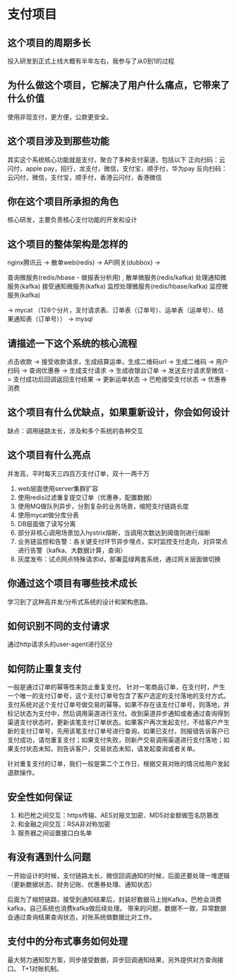 # 支付项目

## 这个项目的周期多长
投入研发到正式上线大概有半年左右，我参与了从0到1的过程

## 为什么做这个项目，它解决了用户什么痛点，它带来了什么价值
使用非现支付，更方便，公款更安全。

## 这个项目涉及到那些功能
其实这个系统核心功能就是支付，聚合了多种支付渠道，包括以下
正向扫码：云闪付，apple pay，招行，龙支付，微信，支付宝，顺手付，华为pay
反向扫码：云闪付，微信，支付宝，顺手付，香港云闪付，香港微信

## 你在这个项目所承担的角色
核心研发，主要负责核心支付功能的开发和设计

## 这个项目的整体架构是怎样的
nginx腾讯云 -> 散单web(redis) -> API网关(dubbox) -> 

查询微服务(redis/hbase - 做报表分析用) ,
散单微服务(redis/kafka)
处理通知微服务(kafka)
接受通知微服务(kafka)
监控处理微服务(redis/hbase/kafka)
监控微服务(kafka)

-> mycat （128个分片，支付请求表、订单表（订单号）、运单表（运单号）、结果通知表（订单号））
-> mysql 

## 请描述一下这个系统的核心流程
点击收款 -> 接受收款请求，生成结算运单，生成二维码url -> 生成二维码 -> 用户扫码 -> 查询优惠券 -> 生成支付请求 -> 生成收银台订单 -> 发送支付请求至微信 -> 支付成功后回调返回支付结果 -> 更新运单状态 -> 巴枪接受支付状态 -> 优惠券消费

## 这个项目有什么优缺点，如果重新设计，你会如何设计
缺点：调用链路太长，涉及和多个系统的各种交互

## 这个项目有什么亮点
并发高，平时每天三四百万支付订单，双十一两千万
1. web层面使用server集群扩容
2. 使用redis过滤重复提交订单（优惠券，配置数据）
3. 使用MQ做队列异步，分割复杂的业务场景，缩短支付链路长度
4. 使用mycat做分库分表
5. DB层面做了读写分离
6. 部分非核心调用场景加入hystrix熔断，当调用次数达到阈值则进行熔断
7. 业务链监控和告警：各关键支付环节异步埋点，实时监控支付走向，对异常点进行告警（kafka、大数据计算，查询）
8. 灰度发布：试点网点特殊请求id，部署蓝绿两套系统，通过网关层面做切换

## 你通过这个项目有哪些技术成长
学习到了这种高并发/分布式系统的设计和架构思路。

## 如何识别不同的支付请求
通过http请求头的user-agent进行区分

## 如何防止重复支付
一般是通过订单的幂等性来防止重复支付。
针对一笔商品订单，在支付时，产生一个唯一的支付订单号，这个支付订单号包含了客户选定的支付落地的支付方式。支付系统对这个支付订单号做交易的幂等。如果不存在该支付订单号，则落地，并标记状态为支付中，然后调用渠道进行支付。收到渠道异步通知或者通过查询得到渠道支付状态时，更新该笔支付订单状态。如果客户再次发起支付，不给客户产生新的支付订单号，先用该笔支付订单号进行查询，如果已支付，则报错告诉客户已支付成功，请勿重复支付；如果支付失败，则新产交易调用渠道进行支付落地；如果支付状态未知，则告诉客户，交易状态未知，请发起查询或者关单。

针对重复支付的订单，我们一般是第二个工作日，根据交易对账的情况给用户发起退款操作。

## 安全性如何保证
1. 和巴枪之间交互：https传输、AES对报文加密、MD5对金额做签名防篡改
2. 和金融之间交互：RSA非对称加密
3. 服务器之间设置接口白名单

## 有没有遇到什么问题

一开始设计的时候，支付链路太长，微信回调通知的时候，后面还要处理一堆逻辑（更新数据状态、财务记账、优惠券处理、通知状态）

后面为了缩短链路，接受到通知结果后，封装好数据马上抛Kafka，巴枪会消费kafka，自己系统也消费kafka做后续处理。
带来的问题，数据不一致，异常数据会通过查询结果查询状态，对账系统做数据比对工作。

## 支付中的分布式事务如何处理
最大努力通知型方案，同步接受数据，异步回调通知结果，另外提供对方查询接口。
T+1对账机制。